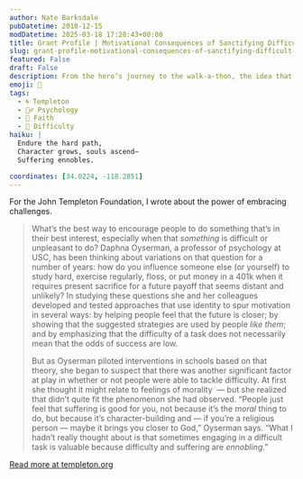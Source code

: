 ```yaml
---
author: Nate Barksdale
pubDatetime: 2018-12-15
modDatetime: 2025-03-18 17:28:43+00:00
title: Grant Profile | Motivational Consequences of Sanctifying Difficult Experiences
slug: grant-profile-motivational-consequences-of-sanctifying-difficult-experiences
featured: False
draft: False
description: From the hero’s journey to the walk-a-thon, the idea that suffering builds character may be a powerful tool for unlocking achievement.
emoji: 🌟
tags:
  - 🌀 Templeton
  - 🧘‍♂️ Psychology
  - 🙏 Faith
  - 💪 Difficulty
haiku: |
  Endure the hard path,  
  Character grows, souls ascend—  
  Suffering ennobles.

coordinates: [34.0224, -118.2851]
---
```


For the John Templeton Foundation, I wrote about the power of embracing challenges.

> What’s the best way to encourage people to do something that’s in their best interest, especially when that _something_ is difficult or unpleasant to do? Daphna Oyserman, a professor of psychology at USC, has been thinking about variations on that question for a number of years: how do you influence someone else (or yourself) to study hard, exercise regularly, floss, or put money in a 401k when it requires present sacrifice for a future payoff that seems distant and unlikely? In studying these questions she and her colleagues developed and tested approaches that use identity to spur motivation in several ways: by helping people feel that the future is closer; by showing that the suggested strategies are used by people _like them_; and by emphasizing that the difficulty of a task does not necessarily mean that the odds of success are low.
>
> But as Oyserman piloted interventions in schools based on that theory, she began to suspect that there was another significant factor at play in whether or not people were able to tackle difficulty. At first she thought it might relate to feelings of morality  — but she realized that didn’t quite fit the phenomenon she had observed. “People just feel that suffering is good for you, not because it’s the _moral_ thing to do, but because it’s character-building and — if you’re a religious person — maybe it brings you closer to God,” Oyserman says. “What I hadn’t really thought about is that sometimes engaging in a difficult task is valuable because difficulty and suffering are _ennobling_.”

[Read more at templeton.org](https://www.templeton.org/grant/sanctifying-everyday-difficulties-motivational-consequences-of-sanctifying-difficult-experiences)
